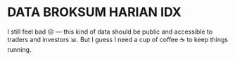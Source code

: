 # DATA BROKSUM HARIAN IDX

I still feel bad 😔 — this kind of data should be public and accessible to traders and investors 📊.
But I guess I need a cup of coffee ☕ to keep things running.
